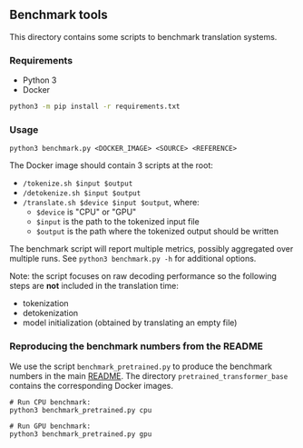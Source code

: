 ## Benchmark tools

This directory contains some scripts to benchmark translation systems.

### Requirements

* Python 3
* Docker

```bash
python3 -m pip install -r requirements.txt
```

### Usage

```text
python3 benchmark.py <DOCKER_IMAGE> <SOURCE> <REFERENCE>
```

The Docker image should contain 3 scripts at the root:

* `/tokenize.sh $input $output`
* `/detokenize.sh $input $output`
* `/translate.sh $device $input $output`, where:
  * `$device` is "CPU" or "GPU"
  * `$input` is the path to the tokenized input file
  * `$output` is the path where the tokenized output should be written

The benchmark script will report multiple metrics, possibly aggregated over multiple runs. See `python3 benchmark.py -h` for additional options.

Note: the script focuses on raw decoding performance so the following steps are **not** included in the translation time:

* tokenization
* detokenization
* model initialization (obtained by translating an empty file)

### Reproducing the benchmark numbers from the README

We use the script `benchmark_pretrained.py` to produce the benchmark numbers in the main [README](https://github.com/OpenNMT/CTranslate2#benchmarks). The directory `pretrained_transformer_base` contains the corresponding Docker images.

```text
# Run CPU benchmark:
python3 benchmark_pretrained.py cpu

# Run GPU benchmark:
python3 benchmark_pretrained.py gpu
```
